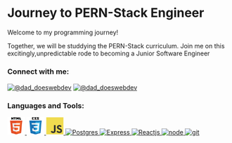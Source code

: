 # Journey to PERN-Stack Engineer

<p>Welcome to my programming journey!

Together, we will be studdying the PERN-Stack curriculum. Join me on this excitingly,unpredictable rode to becoming a Junior Software Engineer </p>

<h3 align="left">Connect with me:</h3>
<p align="left">
<a href="https://twitter.com/kiran_sundal" target="blank"><img align="center" src="https://raw.githubusercontent.com/rahuldkjain/github-profile-readme-generator/master/src/images/icons/Social/twitter.svg" alt="@dad_doeswebdev" height="30" width="40" /></a>
<a href="https://www.linkedin.com/in/kiran-sundal-ba3672212/" target="blank"><img align="center" src="https://img.icons8.com/ios-glyphs/30/null/linkedin-2--v1.png" alt="@dad_doeswebdev" height="30" width="40" /></a>
</p>
<h3 align="left">Languages and Tools:</h3>
<p align="left"><a href="https://www.w3.org/html/" target="_blank" rel="noreferrer"> <img src="https://raw.githubusercontent.com/devicons/devicon/master/icons/html5/html5-original-wordmark.svg" alt="html5" width="40" height="40"/> </a>
 <a href="https://www.w3schools.com/css/" target="_blank" rel="noreferrer"> <img src="https://raw.githubusercontent.com/devicons/devicon/master/icons/css3/css3-original-wordmark.svg" alt="css3" width="40" height="40"/> </a> 
<a href="https://developer.mozilla.org/en-US/docs/Web/JavaScript" target="_blank" rel="noreferrer"> <img src="https://raw.githubusercontent.com/devicons/devicon/master/icons/javascript/javascript-original.svg" alt="javascript" width="40" height="40"/> </a> 
<a href="https://www.postgresql.org/docs/" target="_blank" rel="noreferrer"> <img src="https://img.icons8.com/color/48/null/postgreesql.png" alt="Postgres" width="40" height="40"/> </a>
<a href="http://expressjs.com/en/5x/api.html" target="_blank" rel="noreferrer"> <img src="https://w7.pngwing.com/pngs/545/451/png-transparent-node-js-express-js-javascript-solution-stack-web-application-others-angle-text-rectangle-thumbnail.png" alt="Express" width="40" height="40"/> </a>
<a href="https://reactjs.org/docs/getting-started.html" target="_blank" rel="noreferrer"> <img src="https://img.icons8.com/officel/16/null/react.png" alt="Reactjs" width="40" height="40"/> </a>
<a href="https://nodejs.org/en/docs/" target="_blank" rel="noreferrer"> <img src="https://img.icons8.com/color/48/null/nodejs.png" alt="node" width="40" height="40"/> </a>
<a href="https://git-scm.com/video/what-is-version-control" target="_blank" rel="noreferrer"> <img src="https://img.icons8.com/color/48/null/git.png" alt="git" width="40" height="40"/> </a>
</p>
